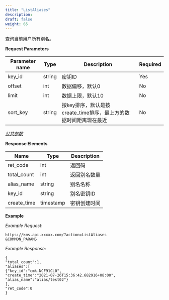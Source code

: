 ```yaml
---
title: "ListAliases"
description: 
draft: false
weight: 65
---
```


查询当前用户所有别名。

**Request Parameters**

| Parameter name | Type | Description | Required |
| --- | --- | --- | --- |
| key_id         | string | 密钥ID                                                       | Yes      |
| offset         | int    | 数据偏移，默认0                                              | No       |
| limit          | int    | 数据上限，默认10                                             | No       |
| sort_key       | string | 按key排序，默认是按create_time排序，最上方的数据时间距离现在最近 | No       |

[_公共参数_](../../../parameters/)

**Response Elements**

| Name | Type | Description |
| --- | --- | --- |
| ret_code    | int       | 返回码       |
| total_count | int       | 返回别名数量 |
| alias_name  | string    | 别名名称     |
| key_id      | string    | 别名密钥ID   |
| create_time | timestamp | 密钥创建时间 |

**Example**

_Example Request_:

```
https://kms.api.xxxxx.com/?action=ListAliases
&COMMON_PARAMS
```

_Example Response_:

```
{
"total_count":1,
"aliases":[
{"key_id":"cmk-NCF91CL0",
"create_time":"2021-07-26T15:36:42.682916+08:00",
"alias_name":"alias/test02"}
],
"ret_code":0
}
```
